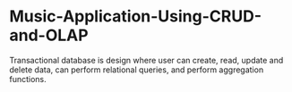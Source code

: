 # Music-Application-Using-CRUD-and-OLAP
Transactional database is design where user can create, read, update and delete data, can perform relational queries, and perform aggregation functions.
